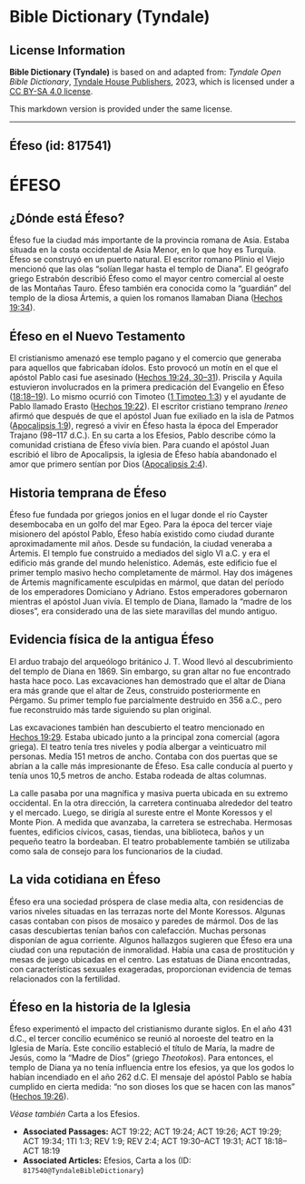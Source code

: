 # Bible Dictionary (Tyndale)

## License Information

**Bible Dictionary (Tyndale)** is based on and adapted from: _Tyndale Open Bible Dictionary_, [Tyndale House Publishers](https://tyndaleopenresources.com/), 2023, which is licensed under a [CC BY-SA 4.0 license](https://creativecommons.org/licenses/by-sa/4.0/legalcode.en).

This markdown version is provided under the same license.



--------------------------------

## Éfeso (id: 817541)

ÉFESO
=====

¿Dónde está Éfeso?
------------------

Éfeso fue la ciudad más importante de la provincia romana de Asia. Estaba situada en la costa occidental de Asia Menor, en lo que hoy es Turquía. Éfeso se construyó en un puerto natural. El escritor romano Plinio el Viejo mencionó que las olas “solían llegar hasta el templo de Diana”. El geógrafo griego Estrabón describió Éfeso como el mayor centro comercial al oeste de las Montañas Tauro. Éfeso también era conocida como la “guardián” del templo de la diosa Ártemis, a quien los romanos llamaban Diana ([Hechos 19:34](https://ref.ly/Acts19:34)).

Éfeso en el Nuevo Testamento
----------------------------

El cristianismo amenazó ese templo pagano y el comercio que generaba para aquellos que fabricaban ídolos. Esto provocó un motín en el que el apóstol Pablo casi fue asesinado ([Hechos 19:24, 30–31](https://ref.ly/Acts19:24,Acts19:30-Acts19:31)). Priscila y Aquila estuvieron involucrados en la primera predicación del Evangelio en Éfeso ([18:18–19](https://ref.ly/Acts18:18-Acts18:19)). Lo mismo ocurrió con Timoteo ([1 Timoteo 1:3](https://ref.ly/1Tim1:3)) y el ayudante de Pablo llamado Erasto ([Hechos 19:22](https://ref.ly/Acts19:22)). El escritor cristiano temprano *Ireneo* afirmó que después de que el apóstol Juan fue exiliado en la isla de Patmos ([Apocalipsis 1:9](https://ref.ly/Rev1:9)), regresó a vivir en Éfeso hasta la época del Emperador Trajano (98–117 d.C.). En su carta a los Efesios, Pablo describe cómo la comunidad cristiana de Éfeso vivía bien. Para cuando el apóstol Juan escribió el libro de Apocalipsis, la iglesia de Éfeso había abandonado el amor que primero sentían por Dios ([Apocalipsis 2:4](https://ref.ly/Rev2:4)).

Historia temprana de Éfeso
--------------------------

Éfeso fue fundada por griegos jonios en el lugar donde el río Cayster desembocaba en un golfo del mar Egeo. Para la época del tercer viaje misionero del apóstol Pablo, Éfeso había existido como ciudad durante aproximadamente mil años. Desde su fundación, la ciudad veneraba a Ártemis. El templo fue construido a mediados del siglo VI a.C. y era el edificio más grande del mundo helenístico. Además, este edificio fue el primer templo masivo hecho completamente de mármol. Hay dos imágenes de Ártemis magníficamente esculpidas en mármol, que datan del período de los emperadores Domiciano y Adriano. Estos emperadores gobernaron mientras el apóstol Juan vivía. El templo de Diana, llamado la “madre de los dioses”, era considerado una de las siete maravillas del mundo antiguo.

Evidencia física de la antigua Éfeso
------------------------------------

El arduo trabajo del arqueólogo británico J. T. Wood llevó al descubrimiento del templo de Diana en 1869\. Sin embargo, su gran altar no fue encontrado hasta hace poco. Las excavaciones han demostrado que el altar de Diana era más grande que el altar de Zeus, construido posteriormente en Pérgamo. Su primer templo fue parcialmente destruido en 356 a.C., pero fue reconstruido más tarde siguiendo su plan original.

Las excavaciones también han descubierto el teatro mencionado en [Hechos 19:29](https://ref.ly/Acts19:29). Estaba ubicado junto a la principal zona comercial (agora griega). El teatro tenía tres niveles y podía albergar a veinticuatro mil personas. Medía 151 metros de ancho. Contaba con dos puertas que se abrían a la calle más impresionante de Éfeso. Esa calle conducía al puerto y tenía unos 10,5 metros de ancho. Estaba rodeada de altas columnas.

La calle pasaba por una magnífica y masiva puerta ubicada en su extremo occidental. En la otra dirección, la carretera continuaba alrededor del teatro y el mercado. Luego, se dirigía al sureste entre el Monte Koressos y el Monte Pion. A medida que avanzaba, la carretera se estrechaba. Hermosas fuentes, edificios cívicos, casas, tiendas, una biblioteca, baños y un pequeño teatro la bordeaban. El teatro probablemente también se utilizaba como sala de consejo para los funcionarios de la ciudad.

La vida cotidiana en Éfeso
--------------------------

Éfeso era una sociedad próspera de clase media alta, con residencias de varios niveles situadas en las terrazas norte del Monte Koressos. Algunas casas contaban con pisos de mosaico y paredes de mármol. Dos de las casas descubiertas tenían baños con calefacción. Muchas personas disponían de agua corriente. Algunos hallazgos sugieren que Éfeso era una ciudad con una reputación de inmoralidad. Había una casa de prostitución y mesas de juego ubicadas en el centro. Las estatuas de Diana encontradas, con características sexuales exageradas, proporcionan evidencia de temas relacionados con la fertilidad.

Éfeso en la historia de la Iglesia
----------------------------------

Éfeso experimentó el impacto del cristianismo durante siglos. En el año 431 d.C., el tercer concilio ecuménico se reunió al noroeste del teatro en la Iglesia de María. Este concilio estableció el título de María, la madre de Jesús, como la “Madre de Dios” (griego *Theotokos*). Para entonces, el templo de Diana ya no tenía influencia entre los efesios, ya que los godos lo habían incendiado en el año 262 d.C. El mensaje del apóstol Pablo se había cumplido en cierta medida: “no son dioses los que se hacen con las manos” ([Hechos 19:26](https://ref.ly/Acts19:26)).

*Véase también* Carta a los Efesios.

* **Associated Passages:** ACT 19:22; ACT 19:24; ACT 19:26; ACT 19:29; ACT 19:34; 1TI 1:3; REV 1:9; REV 2:4; ACT 19:30–ACT 19:31; ACT 18:18–ACT 18:19
* **Associated Articles:** Efesios, Carta a los (ID: `817540@TyndaleBibleDictionary`)

